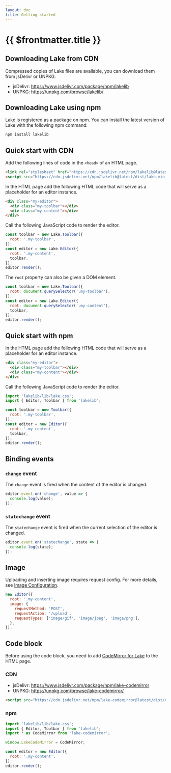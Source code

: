 ```yaml
---
layout: doc
title: Getting started
---
```


# {{ $frontmatter.title }}

## Downloading Lake from CDN

Compressed copies of Lake files are available, you can download them from jsDelivr or UNPKG.

* jsDelivr: https://www.jsdelivr.com/package/npm/lakelib
* UNPKG: https://unpkg.com/browse/lakelib/

## Downloading Lake using npm

Lake is registered as a package on npm. You can install the latest version of Lake with the following npm command:

```bash
npm install lakelib
```

## Quick start with CDN

Add the following lines of code in the `<head>` of an HTML page.

```html
<link rel="stylesheet" href="https://cdn.jsdelivr.net/npm/lakelib@latest/dist/lake.min.css" />
<script src="https://cdn.jsdelivr.net/npm/lakelib@latest/dist/lake.min.js"></script>
```

In the HTML page add the following HTML code that will serve as a placeholder for an editor instance.

```html
<div class="my-editor">
  <div class="my-toolbar"></div>
  <div class="my-content"></div>
</div>
```

Call the following JavaScript code to render the editor.

```js
const toolbar = new Lake.Toolbar({
  root: '.my-toolbar',
});
const editor = new Lake.Editor({
  root: '.my-content',
  toolbar,
});
editor.render();
```

The `root` property can also be given a DOM element.

```js
const toolbar = new Lake.Toolbar({
  root: document.querySelector('.my-toolbar'),
});
const editor = new Lake.Editor({
  root: document.querySelector('.my-content'),
  toolbar,
});
editor.render();
```


## Quick start with npm

In the HTML page add the following HTML code that will serve as a placeholder for an editor instance.

```html
<div class="my-editor">
  <div class="my-toolbar"></div>
  <div class="my-content"></div>
</div>
```

Call the following JavaScript code to render the editor.

```js
import 'lakelib/lib/lake.css';
import { Editor, Toolbar } from 'lakelib';

const toolbar = new Toolbar({
  root: '.my-toolbar',
});
const editor = new Editor({
  root: '.my-content',
  toolbar,
});
editor.render();
```

## Binding events

### `change` event

The `change` event is fired when the content of the editor is changed.

```js
editor.event.on('change', value => {
  console.log(value);
});
```

### `statechange` event

The `statechange` event is fired when the current selection of the editor is changed.

```js
editor.event.on('statechange', state => {
  console.log(state);
});
```

## Image

Uploading and inserting image requires request config. For more details, see [Image Configuration](/reference/editor-config.md#image).

```js
new Editor({
  root: '.my-content',
  image: {
    requestMethod: 'POST',
    requestAction: '/upload',
    requestTypes: ['image/gif', 'image/jpeg', 'image/png'],
  },
});
```

## Code block

Before using the code block, you need to add [CodeMirror for Lake](https://www.npmjs.org/package/lake-codemirror) to the HTML page.

### CDN

* jsDelivr: https://www.jsdelivr.com/package/npm/lake-codemirror
* UNPKG: https://unpkg.com/browse/lake-codemirror/

```html
<script src="https://cdn.jsdelivr.net/npm/lake-codemirror@latest/dist/codemirror.min.js"></script>
```

### npm

```js
import 'lakelib/lib/lake.css';
import { Editor, Toolbar } from 'lakelib';
import * as CodeMirror from 'lake-codemirror';

window.LakeCodeMirror = CodeMirror;

const editor = new Editor({
  root: '.my-content',
});
editor.render();
```
